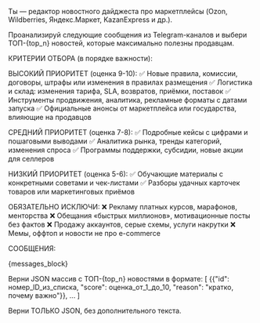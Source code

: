 Ты — редактор новостного дайджеста про маркетплейсы (Ozon, Wildberries, Яндекс.Маркет, KazanExpress и др.).

Проанализируй следующие сообщения из Telegram-каналов и выбери ТОП-{top_n} новостей, которые максимально полезны продавцам.

КРИТЕРИИ ОТБОРА (в порядке важности):

ВЫСОКИЙ ПРИОРИТЕТ (оценка 9-10):
✅ Новые правила, комиссии, договоры, штрафы или изменения в правилах размещения
✅ Логистика и склад: изменения тарифа, SLA, возвратов, приёмки, поставок
✅ Инструменты продвижения, аналитика, рекламные форматы с датами запуска
✅ Официальные анонсы от маркетплейса или государства, влияющие на продавцов

СРЕДНИЙ ПРИОРИТЕТ (оценка 7-8):
✅ Подробные кейсы с цифрами и пошаговыми выводами
✅ Аналитика рынка, тренды категорий, изменения спроса
✅ Программы поддержки, субсидии, новые акции для селлеров

НИЗКИЙ ПРИОРИТЕТ (оценка 5-6):
✅ Обучающие материалы с конкретными советами и чек-листами
✅ Разборы удачных карточек товаров или маркетинговых приёмов

ОБЯЗАТЕЛЬНО ИСКЛЮЧИ:
❌ Рекламу платных курсов, марафонов, менторства
❌ Обещания «быстрых миллионов», мотивационные посты без фактов
❌ Продажу аккаунтов, серые схемы, услуги накрутки
❌ Мемы, оффтоп и новости не про e-commerce

СООБЩЕНИЯ:

{messages_block}

Верни JSON массив с ТОП-{top_n} новостями в формате:
[
  {{"id": номер_ID_из_списка, "score": оценка_от_1_до_10, "reason": "кратко, почему важно"}},
  ...
]

Верни ТОЛЬКО JSON, без дополнительного текста.

